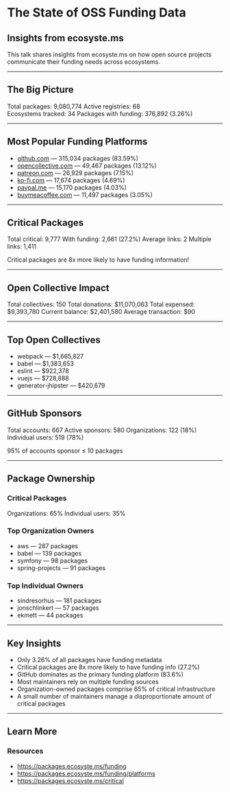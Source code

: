 # The State of OSS Funding Data
## Insights from ecosyste.ms

This talk shares insights from ecosyste.ms on how open source projects communicate their funding needs across ecosystems.

<hr>

## The Big Picture

Total packages: 9,080,774
Active registries: 68  
Ecosystems tracked: 34
Packages with funding: 376,892 (3.26%)

<hr>

## Most Popular Funding Platforms

- [github.com](https://github.com) — 315,034 packages (83.59%)
- [opencollective.com](https://opencollective.com) — 49,467 packages (13.12%)
- [patreon.com](https://patreon.com) — 26,929 packages (7.15%)
- [ko-fi.com](https://ko-fi.com) — 17,674 packages (4.69%)
- [paypal.me](https://paypal.me) — 15,170 packages (4.03%)
- [buymeacoffee.com](https://buymeacoffee.com) — 11,497 packages (3.05%)

<hr>

## Critical Packages

Total critical: 9,777
With funding: 2,661 (27.2%)
Average links: 2
Multiple links: 1,411

Critical packages are 8x more likely to have funding information!

<hr>

## Open Collective Impact

Total collectives: 150
Total donations: $11,070,063
Total expensed: $9,393,780
Current balance: $2,401,580
Average transaction: $90

<hr>

## Top Open Collectives

- webpack — $1,665,827
- babel — $1,383,653
- eslint — $922,378
- vuejs — $728,888
- generator-jhipster — $420,679

<hr>

## GitHub Sponsors

Total accounts: 667
Active sponsors: 580
Organizations: 122 (18%)
Individual users: 519 (78%)

95% of accounts sponsor ≤ 10 packages

<hr>

## Package Ownership

### Critical Packages
Organizations: 65%
Individual users: 35%

### Top Organization Owners
- aws — 287 packages
- babel — 139 packages  
- symfony — 98 packages
- spring-projects — 91 packages

### Top Individual Owners
- sindresorhus — 181 packages
- jonschlinkert — 57 packages
- ekmett — 44 packages

<hr>

## Key Insights

- Only 3.26% of all packages have funding metadata
- Critical packages are 8x more likely to have funding info (27.2%)
- GitHub dominates as the primary funding platform (83.6%)
- Most maintainers rely on multiple funding sources
- Organization-owned packages comprise 65% of critical infrastructure
- A small number of maintainers manage a disproportionate amount of critical packages

<hr>

## Learn More

### Resources
- https://packages.ecosyste.ms/funding
- https://packages.ecosyste.ms/funding/platforms
- https://packages.ecosyste.ms/critical